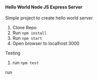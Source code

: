 #### Hello World Node JS Express Server

Simple project to create hello world server

1. Clone Repo
2. Run `npm install`
3. Run `npm start`
4. Open browser to localhost:3000

Testing
1. run `npm test`

run

